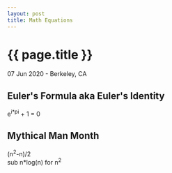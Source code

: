 ```yaml
---
layout: post
title: Math Equations
---
```


{{ page.title }}
================

<p class="meta">07 Jun 2020 - Berkeley, CA</p>

## Euler's Formula aka Euler's Identity
e<sup>i*pi</sup> + 1 = 0

## Mythical Man Month
(n<sup>2</sup>-n)/2  
sub n*log(n) for n<sup>2</sup>